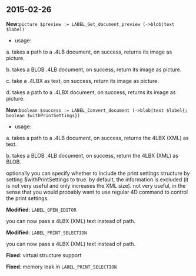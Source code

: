 2015-02-26
---

**New**:```picture $preview := LABEL_Get_document_preview (->blob|text $label)```

* usage:

a. takes a path to a .4LB document, on success, returns its image as picture.

b. takes a BLOB .4LB document, on success, return its image as picture.

c. take a .4LBX as text, on success, return its image as picture.

d. takes a path to a .4LBX document, on success, returns its image as picture.

**New**:```boolean $success := LABEL_Convert_document (->blob|text $label{; boolean $withPrintSettings})``` 

* usage:

a. takes a path to a .4LB document, on success, returns the 4LBX (XML) as text.

b. takes a BLOB .4LB document, on success, return the 4LBX (XML) as BLOB.

optionally you can specify whether to include the print settings structure by setting $withPrintSettings to true. by default,  the information is excluded (it is not very useful and only increases the XML size). not very useful, in the sense that you would probably want to use regular 4D command to control the print settings.

**Modified**: ```LABEL_OPEN_EDITOR```

you can now pass a 4LBX (XML) text instead of path. 

**Modified**: ```LABEL_PRINT_SELECTION```

you can now pass a 4LBX (XML) text instead of path. 

**Fixed**: virtual structure support

**Fixed**: memory leak in ```LABEL_PRINT_SELECTION```

